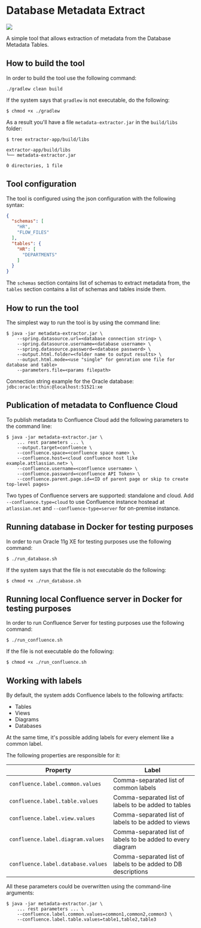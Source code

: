 # Database Metadata Extract

![](https://github.com/aabarmin/database-metadata-extractor/workflows/Java%20CI%20with%20Gradle/badge.svg)

A simple tool that allows extraction of metadata from the Database Metadata Tables. 

## How to build the tool

In order to build the tool use the following command:

```shell script
./gradlew clean build
```

If the system says that `gradlew` is not executable, do the following:

```shell script
$ chmod +x ./gradlew
```

As a result you'll have a file `metadata-extractor.jar` in the `build/libs` folder:

```shell script
$ tree extractor-app/build/libs

extractor-app/build/libs
└── metadata-extractor.jar

0 directories, 1 file
```

## Tool configuration

The tool is configured using the json configuration with the following syntax:

```json
{
  "schemas": [
    "HR",
    "FLOW_FILES"
  ],
  "tables": {
    "HR": [
      "DEPARTMENTS"
    ]
  }
}
```

The `schemas` section contains list of schemas to extract metadata from, the `tables` section contains
a list of schemas and tables inside them. 

## How to run the tool

The simplest way to run the tool is by using the command line:

```shell script
$ java -jar metadata-extractor.jar \
    --spring.datasource.url=<database connection string> \
    --spring.datasource.username=<database username> \ 
    --spring.datasource.password=<database password> \
    --output.html.folder=<folder name to output results> \
    --output.html.mode=<use "single" for genration one file for database and table>
    --parameters.file=<params filepath>
```

Connection string example for the Oracle database: `jdbc:oracle:thin:@localhost:51521:xe`

## Publication of metadata to Confluence Cloud

To publish metadata to Confluence Cloud add the following parameters to the command line:

```shell script
$ java -jar metadata-extractor.jar \
    ... rest parameters ... \
    --output.target=confluence \
    --confluence.space=<confluence space name> \
    --confluence.host=<cloud confluence host like example.attlassian.net> \
    --confluence.username=<confluence username> \
    --confluence.password=<confluence API Token> \
    --confluence.parent.page.id=<ID of parent page or skip to create top-level pages>
```

Two types of Confluence servers are supported: standalone and cloud. Add `--confluence.type=cloud`
to use Confluence instance hostead at `atlassian.net` and `--confluence-type=server` for on-premise
instance. 

## Running database in Docker for testing purposes

In order to run Oracle 11g XE for testing purposes use the following command:

```shell script
$ ./run_database.sh
```

If the system says that the file is not executable do the following:

```shell script
$ chmod +x ./run_database.sh
```

## Running local Confluence server in Docker for testing purposes

In order to run Confluence Server for testing purposes use the following command:

```shell script
$ ./run_confluence.sh
```

If the file is not executable do the following:

```shell script
$ chmod +x ./run_confluence.sh
```

## Working with labels

By default, the system adds Confluence labels to the following artifacts:
* Tables
* Views
* Diagrams
* Databases

At the same time, it's possible adding labels for every element like a common label.

The following properties are responsible for it:

| Property | Label |
| --- | --- |
| `confluence.label.common.values` | Comma-separated list of common labels |
| `confluence.label.table.values` | Comma-separated list of labels to be added to tables |
| `confluence.label.view.values` | Comma-separated list of labels to be added to views |
| `confluence.label.diagram.values` | Comma-separated list of labels to be added to every diagram |
| `confluence.label.database.values` | Comma-separated list of labels to be added to DB descriptions |

All these parameters could be overwritten using the command-line arguments:

```shell script
$ java -jar metadata-extractor.jar \
    ... rest parameters ... \
    --confluence.label.common.values=common1,common2,common3 \
    --confluence.label.table.values=table1,table2,table3
```
